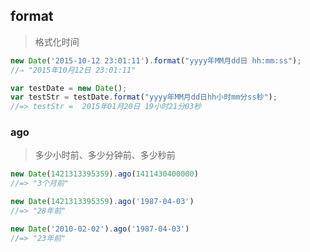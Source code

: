 ## format
> 格式化时间

```js
new Date('2015-10-12 23:01:11').format("yyyy年MM月dd日 hh:mm:ss");
//⇒ "2015年10月12日 23:01:11"

var testDate = new Date(); 
var testStr = testDate.format("yyyy年MM月dd日hh小时mm分ss秒"); 
//=> testStr =  2015年01月20日 19小时21分03秒
```


### ago
> 多少小时前、多少分钟前、多少秒前

```js
new Date(1421313395359).ago(1411430400000)
//=> "3个月前"

new Date(1421313395359).ago('1987-04-03')
//=> "28年前"

new Date('2010-02-02').ago('1987-04-03')
//=> "23年前"
```

